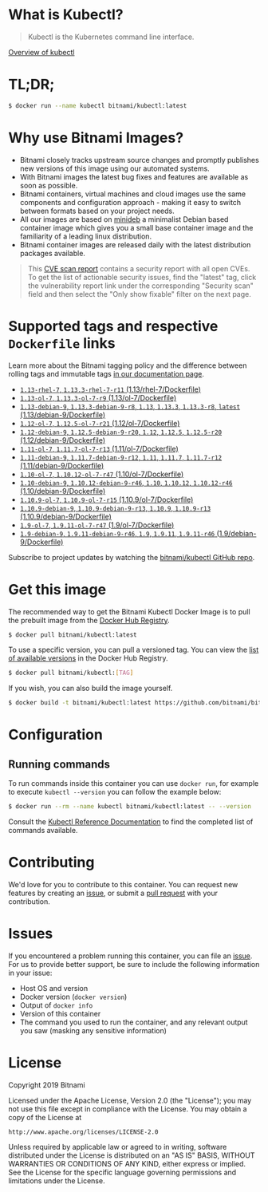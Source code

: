
# What is Kubectl?

> Kubectl is the Kubernetes command line interface.

[Overview of kubectl](https://kubernetes.io/docs/reference/kubectl/overview/)

# TL;DR;

```bash
$ docker run --name kubectl bitnami/kubectl:latest
```

# Why use Bitnami Images?

* Bitnami closely tracks upstream source changes and promptly publishes new versions of this image using our automated systems.
* With Bitnami images the latest bug fixes and features are available as soon as possible.
* Bitnami containers, virtual machines and cloud images use the same components and configuration approach - making it easy to switch between formats based on your project needs.
* All our images are based on [minideb](https://github.com/bitnami/minideb) a minimalist Debian based container image which gives you a small base container image and the familiarity of a leading linux distribution.
* Bitnami container images are released daily with the latest distribution packages available.


> This [CVE scan report](https://quay.io/repository/bitnami/kubectl?tab=tags) contains a security report with all open CVEs. To get the list of actionable security issues, find the "latest" tag, click the vulnerability report link under the corresponding "Security scan" field and then select the "Only show fixable" filter on the next page.

# Supported tags and respective `Dockerfile` links

Learn more about the Bitnami tagging policy and the difference between rolling tags and immutable tags [in our documentation page](https://docs.bitnami.com/containers/how-to/understand-rolling-tags-containers/).


* [`1.13-rhel-7`, `1.13.3-rhel-7-r11` (1.13/rhel-7/Dockerfile)](https://github.com/bitnami/bitnami-docker-kubectl/blob/1.13.3-rhel-7-r11/1.13/rhel-7/Dockerfile)
* [`1.13-ol-7`, `1.13.3-ol-7-r9` (1.13/ol-7/Dockerfile)](https://github.com/bitnami/bitnami-docker-kubectl/blob/1.13.3-ol-7-r9/1.13/ol-7/Dockerfile)
* [`1.13-debian-9`, `1.13.3-debian-9-r8`, `1.13`, `1.13.3`, `1.13.3-r8`, `latest` (1.13/debian-9/Dockerfile)](https://github.com/bitnami/bitnami-docker-kubectl/blob/1.13.3-debian-9-r8/1.13/debian-9/Dockerfile)
* [`1.12-ol-7`, `1.12.5-ol-7-r21` (1.12/ol-7/Dockerfile)](https://github.com/bitnami/bitnami-docker-kubectl/blob/1.12.5-ol-7-r21/1.12/ol-7/Dockerfile)
* [`1.12-debian-9`, `1.12.5-debian-9-r20`, `1.12`, `1.12.5`, `1.12.5-r20` (1.12/debian-9/Dockerfile)](https://github.com/bitnami/bitnami-docker-kubectl/blob/1.12.5-debian-9-r20/1.12/debian-9/Dockerfile)
* [`1.11-ol-7`, `1.11.7-ol-7-r13` (1.11/ol-7/Dockerfile)](https://github.com/bitnami/bitnami-docker-kubectl/blob/1.11.7-ol-7-r13/1.11/ol-7/Dockerfile)
* [`1.11-debian-9`, `1.11.7-debian-9-r12`, `1.11`, `1.11.7`, `1.11.7-r12` (1.11/debian-9/Dockerfile)](https://github.com/bitnami/bitnami-docker-kubectl/blob/1.11.7-debian-9-r12/1.11/debian-9/Dockerfile)
* [`1.10-ol-7`, `1.10.12-ol-7-r47` (1.10/ol-7/Dockerfile)](https://github.com/bitnami/bitnami-docker-kubectl/blob/1.10.12-ol-7-r47/1.10/ol-7/Dockerfile)
* [`1.10-debian-9`, `1.10.12-debian-9-r46`, `1.10`, `1.10.12`, `1.10.12-r46` (1.10/debian-9/Dockerfile)](https://github.com/bitnami/bitnami-docker-kubectl/blob/1.10.12-debian-9-r46/1.10/debian-9/Dockerfile)
* [`1.10.9-ol-7`, `1.10.9-ol-7-r15` (1.10.9/ol-7/Dockerfile)](https://github.com/bitnami/bitnami-docker-kubectl/blob/1.10.9-ol-7-r15/1.10.9/ol-7/Dockerfile)
* [`1.10.9-debian-9`, `1.10.9-debian-9-r13`, `1.10.9`, `1.10.9-r13` (1.10.9/debian-9/Dockerfile)](https://github.com/bitnami/bitnami-docker-kubectl/blob/1.10.9-debian-9-r13/1.10.9/debian-9/Dockerfile)
* [`1.9-ol-7`, `1.9.11-ol-7-r47` (1.9/ol-7/Dockerfile)](https://github.com/bitnami/bitnami-docker-kubectl/blob/1.9.11-ol-7-r47/1.9/ol-7/Dockerfile)
* [`1.9-debian-9`, `1.9.11-debian-9-r46`, `1.9`, `1.9.11`, `1.9.11-r46` (1.9/debian-9/Dockerfile)](https://github.com/bitnami/bitnami-docker-kubectl/blob/1.9.11-debian-9-r46/1.9/debian-9/Dockerfile)

Subscribe to project updates by watching the [bitnami/kubectl GitHub repo](https://github.com/bitnami/bitnami-docker-kubectl).

# Get this image

The recommended way to get the Bitnami Kubectl Docker Image is to pull the prebuilt image from the [Docker Hub Registry](https://hub.docker.com/r/bitnami/kubectl).

```bash
$ docker pull bitnami/kubectl:latest
```

To use a specific version, you can pull a versioned tag. You can view the [list of available versions](https://hub.docker.com/r/bitnami/kubectl/tags/) in the Docker Hub Registry.

```bash
$ docker pull bitnami/kubectl:[TAG]
```

If you wish, you can also build the image yourself.

```bash
$ docker build -t bitnami/kubectl:latest https://github.com/bitnami/bitnami-docker-kubectl.git
```

# Configuration

## Running commands

To run commands inside this container you can use `docker run`, for example to execute `kubectl --version` you can follow the example below:

```bash
$ docker run --rm --name kubectl bitnami/kubectl:latest -- --version
```

Consult the [Kubectl Reference Documentation](https://kubernetes.io/docs/reference/generated/kubectl/kubectl-commands) to find the completed list of commands available.

# Contributing

We'd love for you to contribute to this container. You can request new features by creating an [issue](https://github.com/bitnami/bitnami-docker-kubectl/issues), or submit a [pull request](https://github.com/bitnami/bitnami-docker-kubectl/pulls) with your contribution.

# Issues

If you encountered a problem running this container, you can file an [issue](https://github.com/bitnami/bitnami-docker-kubectl/issues). For us to provide better support, be sure to include the following information in your issue:

- Host OS and version
- Docker version (`docker version`)
- Output of `docker info`
- Version of this container
- The command you used to run the container, and any relevant output you saw (masking any sensitive information)

# License

Copyright 2019 Bitnami

Licensed under the Apache License, Version 2.0 (the "License");
you may not use this file except in compliance with the License.
You may obtain a copy of the License at

    http://www.apache.org/licenses/LICENSE-2.0

Unless required by applicable law or agreed to in writing, software
distributed under the License is distributed on an "AS IS" BASIS,
WITHOUT WARRANTIES OR CONDITIONS OF ANY KIND, either express or implied.
See the License for the specific language governing permissions and
limitations under the License.
